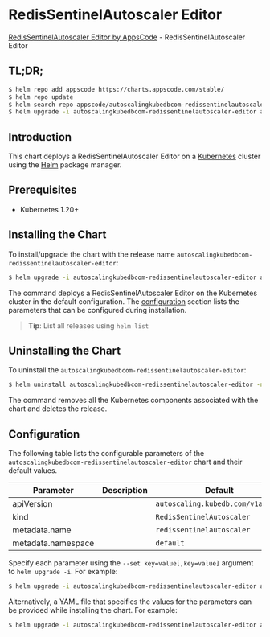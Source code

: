 # RedisSentinelAutoscaler Editor

[RedisSentinelAutoscaler Editor by AppsCode](https://appscode.com) - RedisSentinelAutoscaler Editor

## TL;DR;

```bash
$ helm repo add appscode https://charts.appscode.com/stable/
$ helm repo update
$ helm search repo appscode/autoscalingkubedbcom-redissentinelautoscaler-editor --version=v0.22.0
$ helm upgrade -i autoscalingkubedbcom-redissentinelautoscaler-editor appscode/autoscalingkubedbcom-redissentinelautoscaler-editor -n default --create-namespace --version=v0.22.0
```

## Introduction

This chart deploys a RedisSentinelAutoscaler Editor on a [Kubernetes](http://kubernetes.io) cluster using the [Helm](https://helm.sh) package manager.

## Prerequisites

- Kubernetes 1.20+

## Installing the Chart

To install/upgrade the chart with the release name `autoscalingkubedbcom-redissentinelautoscaler-editor`:

```bash
$ helm upgrade -i autoscalingkubedbcom-redissentinelautoscaler-editor appscode/autoscalingkubedbcom-redissentinelautoscaler-editor -n default --create-namespace --version=v0.22.0
```

The command deploys a RedisSentinelAutoscaler Editor on the Kubernetes cluster in the default configuration. The [configuration](#configuration) section lists the parameters that can be configured during installation.

> **Tip**: List all releases using `helm list`

## Uninstalling the Chart

To uninstall the `autoscalingkubedbcom-redissentinelautoscaler-editor`:

```bash
$ helm uninstall autoscalingkubedbcom-redissentinelautoscaler-editor -n default
```

The command removes all the Kubernetes components associated with the chart and deletes the release.

## Configuration

The following table lists the configurable parameters of the `autoscalingkubedbcom-redissentinelautoscaler-editor` chart and their default values.

|     Parameter      | Description |                   Default                    |
|--------------------|-------------|----------------------------------------------|
| apiVersion         |             | <code>autoscaling.kubedb.com/v1alpha1</code> |
| kind               |             | <code>RedisSentinelAutoscaler</code>         |
| metadata.name      |             | <code>redissentinelautoscaler</code>         |
| metadata.namespace |             | <code>default</code>                         |


Specify each parameter using the `--set key=value[,key=value]` argument to `helm upgrade -i`. For example:

```bash
$ helm upgrade -i autoscalingkubedbcom-redissentinelautoscaler-editor appscode/autoscalingkubedbcom-redissentinelautoscaler-editor -n default --create-namespace --version=v0.22.0 --set apiVersion=autoscaling.kubedb.com/v1alpha1
```

Alternatively, a YAML file that specifies the values for the parameters can be provided while
installing the chart. For example:

```bash
$ helm upgrade -i autoscalingkubedbcom-redissentinelautoscaler-editor appscode/autoscalingkubedbcom-redissentinelautoscaler-editor -n default --create-namespace --version=v0.22.0 --values values.yaml
```
